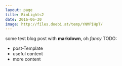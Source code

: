 ```yaml
---
layout: page
title: BimLights2
date: 2016-06-30
image: http://files.doebi.at/temp/YNMPIHpT/
---
```


some test blog post with **markdown**, oh *fancy*
TODO:
* post-Template
* useful content
* more content
